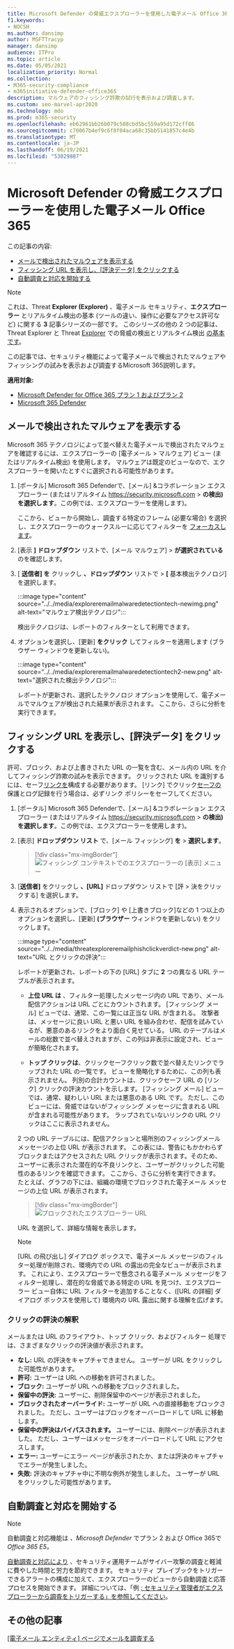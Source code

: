 ```yaml
---
title: Microsoft Defender の脅威エクスプローラーを使用した電子メール Office 365
f1.keywords:
- NOCSH
ms.author: dansimp
author: MSFTTracyp
manager: dansimp
audience: ITPro
ms.topic: article
ms.date: 05/05/2021
localization_priority: Normal
ms.collection:
- M365-security-compliance
- m365initiative-defender-office365
description: マルウェアのフィッシング詐欺の試行を表示および調査します。
ms.custom: seo-marvel-apr2020
ms.technology: mdo
ms.prod: m365-security
ms.openlocfilehash: eb62961bb26b079c508cbd5bc559a95d172cff86
ms.sourcegitcommit: c70067b4ef9c6f8f04aca68c35bb5141857c4e4b
ms.translationtype: MT
ms.contentlocale: ja-JP
ms.lasthandoff: 06/19/2021
ms.locfileid: "53029887"
---
```

# <a name="email-security-with-threat-explorer-in-microsoft-defender-for-office-365"></a>Microsoft Defender の脅威エクスプローラーを使用した電子メール Office 365

この記事の内容:

- [メールで検出されたマルウェアを表示する](#view-malware-detected-in-email)
- [フィッシング URL を表示し、[評決データ] をクリックする](#view-phishing-url-and-click-verdict-data)
- [自動調査と対応を開始する](#start-automated-investigation-and-response)

> [!NOTE]
> これは、Threat **Explorer (Explorer)** 、電子メール セキュリティ、**エクスプローラー** とリアルタイム検出の基本 (ツールの違い、操作に必要なアクセス許可など) に関する **3** 記事シリーズの一部です。 このシリーズの他の 2 つの記事は、Threat Explorer と Threat [Explorer](threat-hunting-in-threat-explorer.md) での脅威の検出とリアルタイム検出 [の基本です](real-time-detections.md)。

この記事では、セキュリティ機能によって電子メールで検出されたマルウェアやフィッシングの試みを表示および調査するMicrosoft 365説明します。

**適用対象:**

- [Microsoft Defender for Office 365 プラン 1 およびプラン 2](defender-for-office-365.md)
- [Microsoft 365 Defender](../defender/microsoft-365-defender.md)

## <a name="view-malware-detected-in-email"></a>メールで検出されたマルウェアを表示する

Microsoft 365 テクノロジによって並べ替えた電子メールで検出されたマルウェアを確認するには、[](threat-explorer-views.md#email--malware)エクスプローラーの [電子メール > マルウェア] ビュー (またはリアルタイム検出) を使用します。 マルウェアは既定のビューなので、エクスプローラーを開いたとすぐに選択される可能性があります。

1. [ポータル] Microsoft 365 Defenderで、[メール] &コラボレーション エクスプローラー (またはリアルタイム <https://security.microsoft.com>  \> **の検出) を選択します**。この例では、エクスプローラーを使用します)。

   ここから、ビューから開始し、調査する特定のフレーム (必要な場合) を選択し、エクスプローラーのウォークスルーに応じてフィルターを [フォーカスします](threat-hunting-in-threat-explorer.md#threat-explorer-walk-through)。

2. [表示 **] ドロップダウン** リストで、[メール マルウェア] \> **が選択されている** のを確認します。

3. [ **送信者] を** クリックし **、ドロップダウン** リストで \> **[** 基本検出テクノロジ] を選択します。

   :::image type="content" source="../../media/exploreremailmalwaredetectiontech-newimg.png" alt-text="マルウェア検出テクノロジ":::

   検出テクノロジは、レポートのフィルターとして利用できます。

4. オプションを選択し、[更新] **をクリック** してフィルターを適用します (ブラウザー ウィンドウを更新しない)。

   :::image type="content" source="../../media/exploreremailmalwaredetectiontech2-new.png" alt-text="選択された検出テクノロジ":::

   レポートが更新され、選択したテクノロジ オプションを使用して、電子メールでマルウェアが検出された結果が表示されます。 ここから、さらに分析を実行できます。

## <a name="view-phishing-url-and-click-verdict-data"></a>フィッシング URL を表示し、[評決データ] をクリックする

許可、ブロック、および上書きされた URL の一覧を含む、メール内の URL を介してフィッシング詐欺の試みを表示できます。 クリックされた URL を識別するには、セーフ[リンクを](safe-links.md)構成する必要があります。 [リンク] でクリック[セーフの](set-up-safe-links-policies.md)保護とログ記録を行う場合は、必ずリンク ポリシーをセーフしてください。

1. [ポータル] Microsoft 365 Defenderで、[メール] &コラボレーション エクスプローラー (またはリアルタイム <https://security.microsoft.com>  \> **の検出) を選択します**。この例では、エクスプローラーを使用します)。

2. [表示] **ドロップダウン リスト** で、[メール フィッシング] **を** \> **選択します**。

   > [!div class="mx-imgBorder"]
   > ![フィッシング コンテキストでのエクスプローラーの [表示] メニュー](../../media/ExplorerViewEmailPhishMenu.png)

3. [**送信者]** をクリックし **、[URL]** ドロップダウン リストで [評 \> 決をクリックする] を選択します。

4. 表示されるオプションで、[ブロック] や [上書きブロック]などの 1 つ以上のオプションを選択し、[更新] **(ブラウザー** ウィンドウを更新しない) をクリックします。

    :::image type="content" source="../../media/threatexploreremailphishclickverdict-new.png" alt-text="URL とクリックの評決":::

   レポートが更新され、レポートの下の [URL] タブに **2** つの異なる URL テーブルが表示されます。

   - **上位 URL は** 、フィルター処理したメッセージ内の URL であり、メール配信アクションは URL ごとにカウントされます。 [フィッシング メール] ビューでは、通常、この一覧には正当な URL が含まれる。 攻撃者は、メッセージに良い URL と悪い URL を組み合わせ、配信を試みているが、悪意のあるリンクをより面白く見せている。 URL のテーブルはメールの総数で並べ替えされますが、この列は非表示に設定され、ビューが簡略化されます。

   - **トップ クリックは**、クリックセーフクリック数で並べ替えたリンクでラップされた URL の一覧です。 ビューを簡略化するために、この列も表示されません。 列別の合計カウントは、クリックセーフ URL の [リンク] クリックの評決カウントを示します。 [フィッシング メール] ビューでは、通常、疑わしい URL または悪意のある URL です。 ただし、このビューには、脅威ではないがフィッシング メッセージに含まれる URL が含まれる可能性があります。 ラップされていないリンクの URL クリックはここに表示されません。

   2 つの URL テーブルには、配信アクションと場所別のフィッシングメール メッセージの上位 URL が表示されます。 この表には、警告にもかかわらずブロックまたはアクセスされた URL クリックが表示されます。そのため、ユーザーに表示された潜在的な不良リンクと、ユーザーがクリックした可能性のあるリンクを確認できます。 ここから、さらに分析を実行できます。 たとえば、グラフの下には、組織の環境でブロックされた電子メール メッセージの上位 URL が表示されます。

   > [!div class="mx-imgBorder"]
   > ![ブロックされたエクスプローラー URL](../../media/ExplorerPhishClickVerdictURLs.png)

   URL を選択して、詳細な情報を表示します。

   > [!NOTE]
   > [URL の飛び出し] ダイアログ ボックスで、電子メール メッセージのフィルター処理が削除され、環境内での URL の露出の完全なビューが表示されます。 これにより、エクスプローラーで懸念される電子メール メッセージをフィルター処理し、潜在的な脅威である特定の URL を見つけ、エクスプローラー ビュー自体に URL フィルターを追加することなく、([URL の詳細] ダイアログ ボックスを使用して) 環境内の URL 露出に関する理解を広げます。

### <a name="interpretation-of-click-verdicts"></a>クリックの評決の解釈

メールまたは URL のフライアウト、トップ クリック、およびフィルター 処理では、さまざまなクリックの評決値が表示されます。

- **なし:** URL の評決をキャプチャできません。 ユーザーが URL をクリックした可能性があります。
- **許可:** ユーザーは URL への移動を許可されました。
- **ブロック:** ユーザーが URL への移動をブロックされました。
- **保留中の評決:** ユーザーに、削除保留中のページが表示されました。
- **ブロックされたオーバーライド:** ユーザーが URL への直接移動をブロックされました。 ただし、ユーザーはブロックをオーバーロードして URL に移動します。
- **保留中の評決はバイパスされます。** ユーザーには、削除ページが表示されました。 ただし、ユーザーはメッセージをオーバーロードして URL にアクセスします。
- **エラー:** ユーザーにエラー ページが表示されたか、または評決のキャプチャでエラーが発生しました。
- **失敗:** 評決のキャプチャ中に不明な例外が発生しました。 ユーザーが URL をクリックした可能性があります。

## <a name="start-automated-investigation-and-response"></a>自動調査と対応を開始する

> [!NOTE]
> 自動調査と対応機能は *、Microsoft Defender* でプラン 2 および Office 365で *Office 365 E5。*

[自動調査と対応により](automated-investigation-response-office.md) 、セキュリティ運用チームがサイバー攻撃の調査と軽減に費やした時間と労力を節約できます。 セキュリティ プレイブックをトリガーできるアラートの構成に加えて、エクスプローラーのビューから自動調査と応答プロセスを開始できます。 詳細については、「例 [: セキュリティ管理者がエクスプローラーから調査をトリガーする」を参照してください](automated-investigation-response-office.md#example-a-security-administrator-triggers-an-investigation-from-threat-explorer)。

## <a name="other-articles"></a>その他の記事

[[電子メール エンティティ] ページでメールを調査する](mdo-email-entity-page.md)
